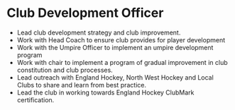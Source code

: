 # Club Development Officer

- Lead club development strategy and club improvement.
- Work with Head Coach to ensure club provides for player development
- Work with the Umpire Officer to implement an umpire development program
- Work with chair to implement a program of gradual improvement in club constitution and club processes.
- Lead outreach with England Hockey, North West Hockey and Local Clubs to share and learn from best practice.
- Lead the club in working towards England Hockey ClubMark certification.